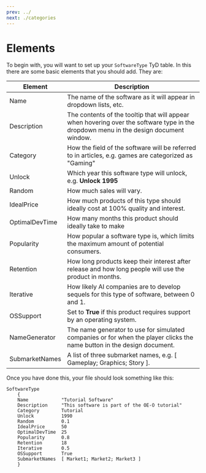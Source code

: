 ```yaml
---
prev: ../
next: ./categories
---
```


# Elements

To begin with, you will want to set up your `SoftwareType` TyD table. In this there are some basic elements that you should add. They are:

| Element        | Description |
| -              | - |
| Name           | The name of the software as it will appear in dropdown lists, etc. |
| Description    | The contents of the tooltip that will appear when hovering over the software type in the dropdown menu in the design document window. |
| Category       | How the field of the software will be referred to in articles, e.g. games are categorized as "Gaming" |
| Unlock         | Which year this software type will unlock, e.g. **Unlock 1995** |
| Random         | How much sales will vary. |
| IdealPrice     | How much products of this type should ideally cost at 100% quality and interest. |
| OptimalDevTime | How many months this product should ideally take to make |
| Popularity     | How popular a software type is, which limits the maximum amount of potential consumers. |
| Retention      | How long products keep their interest after release and how long people will use the product in months. |
| Iterative      | How likely AI companies are to develop sequels for this type of software, between 0 and 1. |
| OSSupport      | Set to **True** if this product requires support by an operating system. |
| NameGenerator  | The name generator to use for simulated companies or for when the player clicks the name button in the design document. |
| SubmarketNames | A list of three submarket names, e.g. [ Gameplay; Graphics; Story ]. |

Once you have done this, your file should look something like this:

```
SoftwareType
	{
	Name			"Tutorial Software"
	Description		"This software is part of the OE-O tutorial"
	Category		Tutorial
	Unlock			1990
	Random			0.1
	IdealPrice		50
	OptimalDevTime	25
	Popularity		0.8
	Retention		18
	Iterative		0.5
	OSSupport		True
	SubmarketNames	[ Market1; Market2; Market3 ]
	}
```
